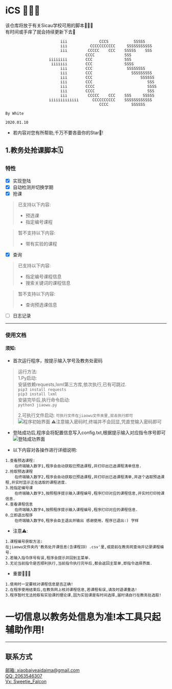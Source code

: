 # iCS 🎉🎉🎉
该仓库将放于有关Sicau学校可用的脚本🙋🏻‍♂️  
有时间或手痒了就会持续更新下去🥳
```
                        iii              CCCS           SSSSS                           
                        iii          CCCCCCCCCCC     SSSSSSSSSSS                        
                        iii         CCCCC    CCC    SSSSS    SSS                        
                                   CCCC             SSS                                 
                   iiiiiiii        CCC              SSS                                 
                    iiiiiii        CCC              SSSS                                
                        iii        CCC               SSSSSSSS                           
                        iii        CCC                 SSSSSSSSS                        
                        iii        CCC                     SSSSSS                       
                        iii        CCC                        SSS                       
                        iii        CCCC                       SSSS                      
                        iii        CCCC                       SSS                       
                        iii         CCCCC    CCC    SSS     SSSSS                       
                   iiiiiiiiiiiii      CCCCCCCCCC    SSSSSSSSSSSS                        
                                         CCCC          SSSSSS                           
                                                                               By White
                                                                              2020.01.10
```
- 若内容对您有所帮助,千万不要吝啬你的Star🌟!

## 1.教务处抢课脚本🗓
### 特性  
  
- [x] 实现登陆
- [x] 自动检测并切换学期  
- [x] 抢课
> 已支持以下内容:
>+ 预选课 
>+ 指定编号课程
  
> 暂不支持以下内容:
>+ 带有实验的课程
- [x] 查询
> 已支持以下内容:
>+ 指定编号课程信息  
>+ 搜索关键词的课程信息

> 暂不支持以下内容:
>- 查询预选课信息  

- [ ] 日志记录  
---
### 使用文档  
#### 须知:  
* 首次运行程序，按提示输入学号及教务处密码
>运行方法:  
>1.Py启动:  
>安装依赖requests,lxml第三方库,依次执行,已有可跳过.  
>`pip3 install requests`  
>`pip3 install lxml`  
>安装完毕后,执行命令启动:  
>`python3 jiaowu.py`
>
>2.可执行文件启动:
>`可执行文件在jiaowu文件夹里,双击执行即可`  
![程序初始界面](https://i.loli.net/2021/01/10/jBZ4tFa57x6OPNh.png "程序初始界面")
> ⚠️注意输入密码时,终端并不会回显,凭直觉输入密码即可    
   
* 登陆成功后,程序会将配置信息写入config.txt,根据提示输入对应指令序号即可 
![登陆成功界面](https://i.loli.net/2021/01/10/JRWnf1DGuwQ2iIH.png "登陆成功界面")  
  
* 以下内容对各操作进行详细说明:   
```
1.查看预选课程:  
    在终端输入数字1,程序会自动获取已预选课程,并打印出已选课程清单信息.    
2.抢取预选课程  
    在终端输入数字2,程序会自动获取已预选课程,并打印出已选课程清单,并逐个选取预选课程,并实时显示正在选取的课程进度. 
3.抢指定编号课  
    在终端输入数字3,按照程序提示输入课程编号,程序打印对应的课程信息,并实时打印抢课信息.
4.查看课程信息  
    在终端输入数字4,按照程序提示输入课程编号,程序打印对应的课程信息.  
0.立即退出程序  
    在终端输入数字0,程序会自主退出并输出 感谢使用，程序已退出:) 字样
```

- 注意⚠️:  
```
1.课程编号获取方法:
在jiaowu文件夹内'教务处开课信息(含课程ID）.csv'里,或提前在教务网查询并记录课程编号.  
2.若输入指令序号有误,程序会提示并回到主菜单.  
3.无论当前指令是否顺利执行,当前指令执行完毕后,都会返回主菜单,即指令选择界面.  
```
- 重要🙋🏻‍♂️  
```
1.使用时一定要核对课程信息是否正确!
2.在程序使用结束后,在教务网上核对课程信息,若课程有误,请及时退课重选!
3.程序暂时无法抢取有实验课的理论课,因为实验课是有时间选择,届时请自行在教务处选取!
```
# 一切信息以教务处信息为准!本工具只起辅助作用!  
---




## 联系方式
[邮箱: xiaobaiyeaidaima@gmail.com](mailto:xiaobaiyeaidaima@gmail.com)  
[QQ: 2063546307](http://wpa.qq.com/msgrd?v=3&uin=2063546307&site=qq&menu=yes)  
[Vx: Sweetie_Falcon]()
